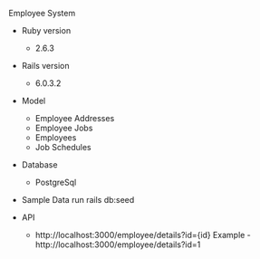 Employee System




* Ruby version
  - 2.6.3

* Rails version
  - 6.0.3.2

* Model
  - Employee Addresses
  - Employee Jobs
  - Employees
  - Job Schedules

* Database
  - PostgreSql

* Sample Data
   run rails db:seed

* API
  - http://localhost:3000/employee/details?id={id}
    Example - http://localhost:3000/employee/details?id=1

    
